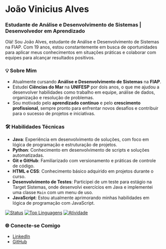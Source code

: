 # João Vinicius Alves

### Estudante de Análise e Desenvolvimento de Sistemas | Desenvolvedor em Aprendizado

Olá! Sou João Alves, estudante de Análise e Desenvolvimento de Sistemas na FIAP. Com 19 anos, estou constantemente em busca de oportunidades para aplicar meus conhecimentos em situações práticas e colaborar com equipes para alcançar resultados positivos.

### 💡 Sobre Mim

- Atualmente cursando **Análise e Desenvolvimento de Sistemas** na **FIAP**.
- Estudei **Ciências do Mar** na **UNIFESP** por dois anos, o que me ajudou a desenvolver habilidades como trabalho em equipe, análise de dados, organização e resolução de problemas.
- Sou motivado pelo **aprendizado contínuo** e pelo **crescimento profissional**, sempre pronto para enfrentar novos desafios e contribuir para o sucesso de projetos e iniciativas.

### 🛠️ Habilidades Técnicas

- **Java**: Experiência em desenvolvimento de soluções, com foco em lógica de programação e estruturação de projetos.
- **Python**: Conhecimento em desenvolvimento de scripts e soluções automatizadas.
- **Git e GitHub**: Familiarizado com versionamento e práticas de controle de código.
- **HTML e CSS**: Conhecimento básico adquirido em projetos durante o curso.
- **Desenvolvimento de Testes**: Participei de um teste para estágio na Target Sistemas, onde desenvolvi exercícios em Java e implementei uma classe `Main` com um menu de uso.
- **JavaScript**: Estou atualmente aprimorando minhas habilidades em lógica de programação com JavaScript.

[![Status](https://github-readme-stats.vercel.app/api?username=ehojonv&theme=radical)](https://github.com/anuraghazra/github-readme-stats)
[![Top Linguagens](https://github-readme-stats.vercel.app/api/top-langs/?username=anuraghazra&theme=radical)](https://github.com/anuraghazra/github-readme-stats)
[![Atividade](https://github-readme-activity-graph.vercel.app/graph?username=ehojonv&theme=tokyo-night)](https://github.com/ashutosh00710/github-readme-activity-graph)

### 🌐 Conecte-se Comigo

- [LinkedIn](https://www.linkedin.com/in/joao-v-alves/)
- [GitHub](https://github.com/ehojonv)


